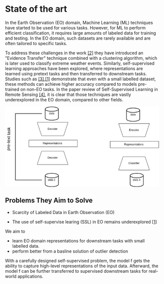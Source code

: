 # State of the art


In the Earth Observation (EO) domain, Machine Learning (ML) techniques have started to be used for various tasks. However, for ML to perform efficient classification, it requires large amounts of labeled data for training and testing. In the EO domain, such datasets are rarely available and are often tailored to specific tasks.

To address these challenges in the work [[2]](https://doi.org/10.48550/arXiv.2005.07243) they have introduced an "Evidence Transfer" technique combined with a clustering algorithm, which is later used to classify extreme weather events. Similarly, self-supervised learning approaches have been explored, where representations are learned using pretext tasks and then transferred to downstream tasks. Studies such as [[3]](https://doi.org/10.48550/arXiv.2010.00882),[[1]](https://ieeexplore.ieee.org/document/9553741?utm_source=chatgpt.com) demonstrate that even with a small labelled dataset, these methods can achieve higher accuracy compared to models pre-trained on non-EO tasks. In the paper review of Self-Supervised Learning
in Remote Sensing [[4]](https://doi.org/10.1109/MGRS.2022.3198244), it is clear that those techniques are vastly underexplored in the EO domain, compared to other fields. 

<img src="Untitled Diagram-Page-8.drawio.png" alt="Model overview" width="600">


## Problems They Aim to Solve

 - Scarcity of Labeled Data in Earth Observation (EO)

 - The use of self-supervise learing (SSL) in EO remains underexplored [[1]](https://ieeexplore.ieee.org/document/9553741?utm_source=chatgpt.com)

We aim to 
 - learn EO domain representations for downstream tasks with small labelled data.
 - perform better from a basline solution of outlier detection

With a carefully designed self-supervised problem, the model f gets the ability to capture high-level representations of the input data. Afterward, the model f can be further transferred to supervised downstream tasks for real-world applications.

